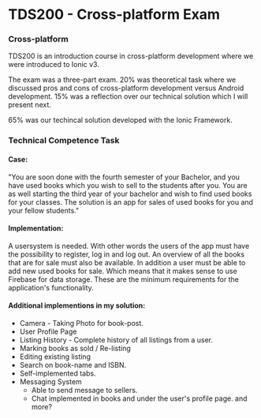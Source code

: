 # TDS200 - Cross-platform Exam

### Cross-platform

TDS200 is an introduction course in cross-platform development where we were introduced to Ionic v3.

The exam was a three-part exam.
20% was theoretical task where we discussed pros and cons of cross-platform development versus Android development. 
15% was a reflection over our technical solution which I will present next. 

65% was our techincal solution developed with the Ionic Framework. 

### Technical Competence Task

#### Case: 
"You are soon done with the fourth semester of your Bachelor, and you have used books which you wish to sell to the students after you. You are as well starting the third year of your bachelor and wish to find used books for your classes. The solution is an app for sales of used books for you and your fellow students."

#### Implementation: 
A usersystem is needed. With other words the users of the app must have the possibility to register, log in and log out. An overview of all the books that are for sale must also be available. In addition a user must be able to add new used books for sale. Which means that it makes sense to use Firebase for data storage. These are the minimum requirements for the application's functionality.

#### Additional implementions in my solution: 

* Camera - Taking Photo for book-post.
* User Profile Page
* Listing History - Complete history of all listings from a user. 
* Marking books as sold / Re-listing
* Editing existing listing
* Search on book-name and ISBN. 
* Self-implemented tabs. 
* Messaging System 
    * Able to send message to sellers. 
    * Chat implemented in books and under the user's profile page. 
and more?